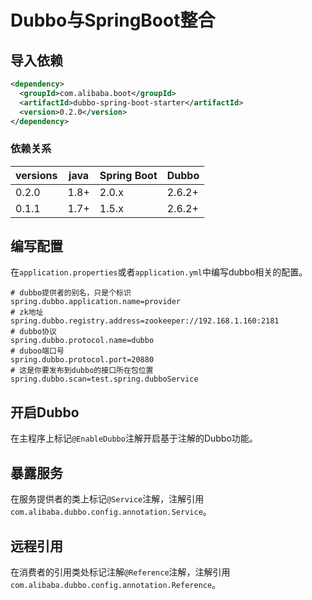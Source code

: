 # Dubbo与SpringBoot整合

## 导入依赖

```xml
<dependency>
  <groupId>com.alibaba.boot</groupId>
  <artifactId>dubbo-spring-boot-starter</artifactId>
  <version>0.2.0</version>
</dependency>
```

### 依赖关系

| versions | java | Spring Boot | Dubbo  |
| -------- | ---- | ----------- | ------ |
| 0.2.0    | 1.8+ | 2.0.x       | 2.6.2+ |
| 0.1.1    | 1.7+ | 1.5.x       | 2.6.2+ |

## 编写配置

在`application.properties`或者`application.yml`中编写dubbo相关的配置。

```properties
# dubbo提供者的别名，只是个标识
spring.dubbo.application.name=provider
# zk地址
spring.dubbo.registry.address=zookeeper://192.168.1.160:2181
# dubbo协议
spring.dubbo.protocol.name=dubbo
# duboo端口号
spring.dubbo.protocol.port=20880
# 这是你要发布到dubbo的接口所在包位置
spring.dubbo.scan=test.spring.dubboService
```

## 开启Dubbo

在主程序上标记`@EnableDubbo`注解开启基于注解的Dubbo功能。

## 暴露服务

在服务提供者的类上标记`@Service`注解，注解引用` com.alibaba.dubbo.config.annotation.Service`。

## 远程引用

在消费者的引用类处标记注解`@Reference`注解，注解引用`com.alibaba.dubbo.config.annotation.Reference`。